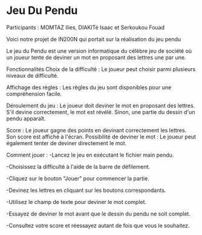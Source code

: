 # Jeu Du Pendu
Participants : MOMTAZ Ilies, DIAKITé Isaac et Serkoukou Fouad

Voici notre projet de IN200N qui portait sur la réalisation du jeu pendu

Le jeu du Pendu est une version informatique du célèbre jeu de société où un joueur tente de deviner un mot en proposant des lettres une par une.

Fonctionnalités
Choix de la difficulté : Le joueur peut choisir parmi plusieurs niveaux de difficulté.

Affichage des règles : Les règles du jeu sont disponibles pour une compréhension facile.

Déroulement du jeu : Le joueur doit deviner le mot en proposant des lettres. S'il devine correctement, le mot est révélé. Sinon, une partie du dessin d'un pendu apparaît.

Score : Le joueur gagne des points en devinant correctement les lettres. Son score est affiché à l'écran.
Possibilité de deviner le mot : Le joueur peut également tenter de deviner directement le mot.

Comment jouer :
-Lancez le jeu en exécutant le fichier main pendu.

-Choisissez la difficulté à l'aide de la barre de défilement.

-Cliquez sur le bouton "Jouer" pour commencer la partie.

-Devinez les lettres en cliquant sur les boutons correspondants.

-Utilisez le champ de texte pour deviner le mot complet.

-Essayez de deviner le mot avant que le dessin du pendu ne soit complet.

-Consultez votre score et réessayez autant de fois que vous le souhaitez.


